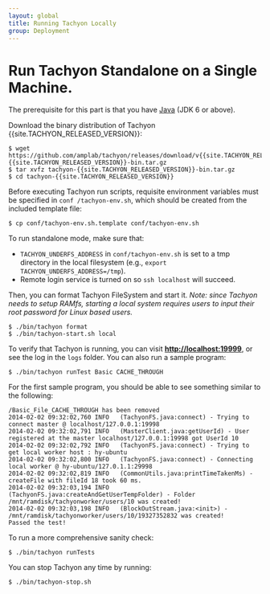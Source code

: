 ```yaml
---
layout: global
title: Running Tachyon Locally
group: Deployment
---
```


# Run Tachyon Standalone on a Single Machine.

The prerequisite for this part is that you have [Java](Java-Setup.html) (JDK 6 or above).

Download the binary distribution of Tachyon {{site.TACHYON_RELEASED_VERSION}}:

    $ wget https://github.com/amplab/tachyon/releases/download/v{{site.TACHYON_RELEASED_VERSION}}/tachyon-{{site.TACHYON_RELEASED_VERSION}}-bin.tar.gz
    $ tar xvfz tachyon-{{site.TACHYON_RELEASED_VERSION}}-bin.tar.gz
    $ cd tachyon-{{site.TACHYON_RELEASED_VERSION}}

Before executing Tachyon run scripts, requisite environment variables must be specified in `conf
/tachyon-env.sh`, which should be created from the included template file:

    $ cp conf/tachyon-env.sh.template conf/tachyon-env.sh

To run standalone mode, make sure that:
* `TACHYON_UNDERFS_ADDRESS` in `conf/tachyon-env.sh` is set to a tmp directory in the local filesystem (e.g., ``export TACHYON_UNDERFS_ADDRESS=/tmp``).
* Remote login service is turned on so ``ssh localhost`` will succeed.

Then, you can format Tachyon FileSystem and start it. *Note: since Tachyon needs to setup RAMfs,
starting a local system requires users to input their root password for Linux based users.*

    $ ./bin/tachyon format
    $ ./bin/tachyon-start.sh local

To verify that Tachyon is running, you can visit
**[http://localhost:19999](http://localhost:19999)**, or see the log in the `logs` folder. You can
also run a sample program:

    $ ./bin/tachyon runTest Basic CACHE_THROUGH

For the first sample program, you should be able to see something similar to the following:

    /Basic_File_CACHE_THROUGH has been removed
    2014-02-02 09:32:02,760 INFO   (TachyonFS.java:connect) - Trying to connect master @ localhost/127.0.0.1:19998
    2014-02-02 09:32:02,791 INFO   (MasterClient.java:getUserId) - User registered at the master localhost/127.0.0.1:19998 got UserId 10
    2014-02-02 09:32:02,792 INFO   (TachyonFS.java:connect) - Trying to get local worker host : hy-ubuntu
    2014-02-02 09:32:02,800 INFO   (TachyonFS.java:connect) - Connecting local worker @ hy-ubuntu/127.0.1.1:29998
    2014-02-02 09:32:02,819 INFO   (CommonUtils.java:printTimeTakenMs) - createFile with fileId 18 took 60 ms.
    2014-02-02 09:32:03,194 INFO   (TachyonFS.java:createAndGetUserTempFolder) - Folder /mnt/ramdisk/tachyonworker/users/10 was created!
    2014-02-02 09:32:03,198 INFO   (BlockOutStream.java:<init>) - /mnt/ramdisk/tachyonworker/users/10/19327352832 was created!
    Passed the test!

To run a more comprehensive sanity check:

    $ ./bin/tachyon runTests

You can stop Tachyon any time by running:

    $ ./bin/tachyon-stop.sh
